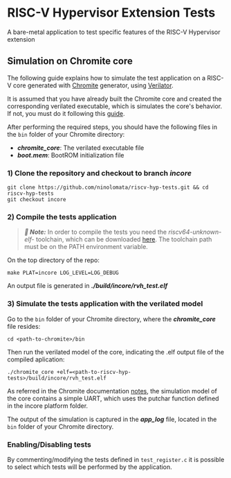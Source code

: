 # RISC-V Hypervisor Extension Tests
A bare-metal application to test specific features of the RISC-V Hypervisor extension

## Simulation on Chromite core
The following guide explains how to simulate the test application on a RISC-V core generated with [Chromite](https://chromite.readthedocs.io/en/latest/overview.html) generator, using [Verilator](https://verilator.org/guide/latest/install.html).

It is assumed that you have already built the Chromite core and created the corresponding verilated executable, which is simulates the core's behavior. If not, you must do it following this [guide](https://chromite.readthedocs.io/en/latest/getting_started.html#).

After performing the required steps, you should have the following files in the `bin` folder of your Chromite directory:
- ***chromite_core***: The verilated executable file
- ***boot.mem***: BootROM initialization file

### 1) Clone the repository and checkout to branch *incore*
```
git clone https://github.com/ninolomata/riscv-hyp-tests.git && cd riscv-hyp-tests
git checkout incore
```

### 2) Compile the tests application
> **_:notebook: Note:_** In order to compile the tests you need the *riscv64-unknown-elf-* toolchain, which can be downloaded [here](https://static.dev.sifive.com/dev-tools/freedom-tools/v2020.08/riscv64-unknown-elf-gcc-10.1.0-2020.08.2-x86_64-linux-ubuntu14.tar.gz). The toolchain path must be on the PATH environment variable.

On the top directory of the repo:
```
make PLAT=incore LOG_LEVEL=LOG_DEBUG
```
An output file is generated in ***./build/incore/rvh_test.elf***

### 3) Simulate the tests application with the verilated model
Go to the `bin` folder of your Chromite directory, where the ***chromite_core*** file resides:
```
cd <path-to-chromite>/bin
```
Then run the verilated model of the core, indicating the .elf output file of the compiled aplication:
```
./chromite_core +elf=<path-to-riscv-hyp-tests>/build/incore/rvh_test.elf
```
As referred in the Chromite documentation [notes](https://chromite.readthedocs.io/en/latest/getting_started.html#notes-on-simulation), the simulation model of the core contains a simple UART, which uses the putchar function defined in the incore platform folder. 

The output of the simulation is captured in the ***app_log*** file, located in the `bin` folder of your Chromite directory.

### Enabling/Disabling tests
By commenting/modifying the tests defined in `test_register.c` it is possible to select which tests will be performed by the application.
